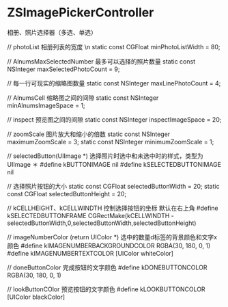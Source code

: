 # ZSImagePickerController
相册、照片选择器（多选、单选）

// photoList  相册列表的宽度 \n
static const CGFloat   minPhotoListWidth = 80;

// AlnumsMaxSelectedNumber  最多可以选择的照片数量
static const NSInteger maxSelectedPhotoCount = 9;

// 每一行可现实的缩略图数量
static const NSInteger maxLinePhotoCount = 4;

// AlnumsCell 缩略图之间的间隙
static const NSInteger minAlnumsImageSpace = 1;

// inspect  预览图之间的间隙
static const NSInteger inspectImageSpace = 20;

// zoomScale 图片放大和缩小的倍数
static const NSInteger maximumZoomScale = 3;
static const NSInteger minimumZoomScale = 1;

// selectedButton(UIImage *)  选择照片时选中和未选中时的样式，类型为UIImage ＊ 
#define kBUTTONIMAGE nil
#define kSELECTEDBUTTONIMAGE nil

// 选择照片按钮的大小
static const CGFloat selectedButtonWidth  = 20;
static const CGFloat selectedButtonHeight = 20;

// kCELLHEIGHT、kCELLWINDTH  控制选择按钮的坐标 默认在右上角
#define kSELECTEDBUTTONFRAME CGRectMake(kCELLWINDTH - selectedButtonWidth,0,selectedButtonWidth,selectedButtonHeight)

// imageNumberColor (return UIColor *) 选中的数量d标签的背景颜色和文字x颜色
#define kIMAGENUMBERBACKGROUNDCOLOR RGBA(30, 180, 0, 1)
#define kIMAGENUMBERTEXTCOLOR [UIColor whiteColor]

// doneButtonColor 完成按钮的文字颜色
#define kDONEBUTTONCOLOR RGBA(30, 180, 0, 1)

// lookButtonCOlor 预览按钮的文字颜色
#define kLOOKBUTTONCOLOR [UIColor blackColor]
